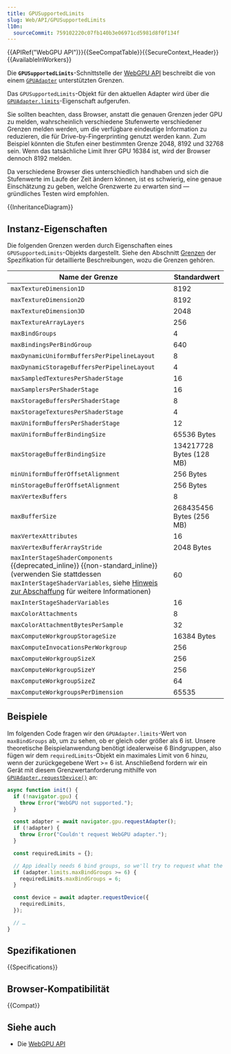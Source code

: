 ```yaml
---
title: GPUSupportedLimits
slug: Web/API/GPUSupportedLimits
l10n:
  sourceCommit: 759102220c07fb140b3e06971cd5981d8f0f134f
---
```


{{APIRef("WebGPU API")}}{{SeeCompatTable}}{{SecureContext_Header}}{{AvailableInWorkers}}

Die **`GPUSupportedLimits`**-Schnittstelle der [WebGPU API](/de/docs/Web/API/WebGPU_API) beschreibt die von einem [`GPUAdapter`](/de/docs/Web/API/GPUAdapter) unterstützten Grenzen.

Das `GPUSupportedLimits`-Objekt für den aktuellen Adapter wird über die [`GPUAdapter.limits`](/de/docs/Web/API/GPUAdapter/limits)-Eigenschaft aufgerufen.

Sie sollten beachten, dass Browser, anstatt die genauen Grenzen jeder GPU zu melden, wahrscheinlich verschiedene Stufenwerte verschiedener Grenzen melden werden, um die verfügbare eindeutige Information zu reduzieren, die für Drive-by-Fingerprinting genutzt werden kann. Zum Beispiel könnten die Stufen einer bestimmten Grenze 2048, 8192 und 32768 sein. Wenn das tatsächliche Limit Ihrer GPU 16384 ist, wird der Browser dennoch 8192 melden.

Da verschiedene Browser dies unterschiedlich handhaben und sich die Stufenwerte im Laufe der Zeit ändern können, ist es schwierig, eine genaue Einschätzung zu geben, welche Grenzwerte zu erwarten sind — gründliches Testen wird empfohlen.

{{InheritanceDiagram}}

## Instanz-Eigenschaften

Die folgenden Grenzen werden durch Eigenschaften eines `GPUSupportedLimits`-Objekts dargestellt. Siehe den Abschnitt [Grenzen](https://gpuweb.github.io/gpuweb/#limits) der Spezifikation für detaillierte Beschreibungen, wozu die Grenzen gehören.

| Name der Grenze                                                                                                                                                                                                                                                                                        | Standardwert             |
| ------------------------------------------------------------------------------------------------------------------------------------------------------------------------------------------------------------------------------------------------------------------------------------------------------ | ------------------------ |
| `maxTextureDimension1D`                                                                                                                                                                                                                                                                                | 8192                     |
| `maxTextureDimension2D`                                                                                                                                                                                                                                                                                | 8192                     |
| `maxTextureDimension3D`                                                                                                                                                                                                                                                                                | 2048                     |
| `maxTextureArrayLayers`                                                                                                                                                                                                                                                                                | 256                      |
| `maxBindGroups`                                                                                                                                                                                                                                                                                        | 4                        |
| `maxBindingsPerBindGroup`                                                                                                                                                                                                                                                                              | 640                      |
| `maxDynamicUniformBuffersPerPipelineLayout`                                                                                                                                                                                                                                                            | 8                        |
| `maxDynamicStorageBuffersPerPipelineLayout`                                                                                                                                                                                                                                                            | 4                        |
| `maxSampledTexturesPerShaderStage`                                                                                                                                                                                                                                                                     | 16                       |
| `maxSamplersPerShaderStage`                                                                                                                                                                                                                                                                            | 16                       |
| `maxStorageBuffersPerShaderStage`                                                                                                                                                                                                                                                                      | 8                        |
| `maxStorageTexturesPerShaderStage`                                                                                                                                                                                                                                                                     | 4                        |
| `maxUniformBuffersPerShaderStage`                                                                                                                                                                                                                                                                      | 12                       |
| `maxUniformBufferBindingSize`                                                                                                                                                                                                                                                                          | 65536 Bytes              |
| `maxStorageBufferBindingSize`                                                                                                                                                                                                                                                                          | 134217728 Bytes (128 MB) |
| `minUniformBufferOffsetAlignment`                                                                                                                                                                                                                                                                      | 256 Bytes                |
| `minStorageBufferOffsetAlignment`                                                                                                                                                                                                                                                                      | 256 Bytes                |
| `maxVertexBuffers`                                                                                                                                                                                                                                                                                     | 8                        |
| `maxBufferSize`                                                                                                                                                                                                                                                                                        | 268435456 Bytes (256 MB) |
| `maxVertexAttributes`                                                                                                                                                                                                                                                                                  | 16                       |
| `maxVertexBufferArrayStride`                                                                                                                                                                                                                                                                           | 2048 Bytes               |
| `maxInterStageShaderComponents` {{deprecated_inline}} {{non-standard_inline}} (verwenden Sie stattdessen `maxInterStageShaderVariables`, siehe [Hinweis zur Abschaffung](https://developer.chrome.com/blog/new-in-webgpu-133#deprecate_maxinterstageshadercomponents_limit) für weitere Informationen) | 60                       |
| `maxInterStageShaderVariables`                                                                                                                                                                                                                                                                         | 16                       |
| `maxColorAttachments`                                                                                                                                                                                                                                                                                  | 8                        |
| `maxColorAttachmentBytesPerSample`                                                                                                                                                                                                                                                                     | 32                       |
| `maxComputeWorkgroupStorageSize`                                                                                                                                                                                                                                                                       | 16384 Bytes              |
| `maxComputeInvocationsPerWorkgroup`                                                                                                                                                                                                                                                                    | 256                      |
| `maxComputeWorkgroupSizeX`                                                                                                                                                                                                                                                                             | 256                      |
| `maxComputeWorkgroupSizeY`                                                                                                                                                                                                                                                                             | 256                      |
| `maxComputeWorkgroupSizeZ`                                                                                                                                                                                                                                                                             | 64                       |
| `maxComputeWorkgroupsPerDimension`                                                                                                                                                                                                                                                                     | 65535                    |

## Beispiele

Im folgenden Code fragen wir den `GPUAdapter.limits`-Wert von `maxBindGroups` ab, um zu sehen, ob er gleich oder größer als 6 ist. Unsere theoretische Beispielanwendung benötigt idealerweise 6 Bindgruppen, also fügen wir dem `requiredLimits`-Objekt ein maximales Limit von 6 hinzu, wenn der zurückgegebene Wert >= 6 ist. Anschließend fordern wir ein Gerät mit diesem Grenzwertanforderung mithilfe von [`GPUAdapter.requestDevice()`](/de/docs/Web/API/GPUAdapter/requestDevice) an:

```js
async function init() {
  if (!navigator.gpu) {
    throw Error("WebGPU not supported.");
  }

  const adapter = await navigator.gpu.requestAdapter();
  if (!adapter) {
    throw Error("Couldn't request WebGPU adapter.");
  }

  const requiredLimits = {};

  // App ideally needs 6 bind groups, so we'll try to request what the app needs
  if (adapter.limits.maxBindGroups >= 6) {
    requiredLimits.maxBindGroups = 6;
  }

  const device = await adapter.requestDevice({
    requiredLimits,
  });

  // …
}
```

## Spezifikationen

{{Specifications}}

## Browser-Kompatibilität

{{Compat}}

## Siehe auch

- Die [WebGPU API](/de/docs/Web/API/WebGPU_API)
